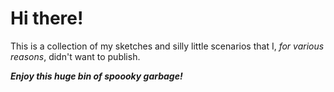 # Hi there! 
This is a collection of my sketches and silly little scenarios that I, *for various reasons*, didn't want to publish.

***Enjoy this huge bin of spoooky garbage!***
